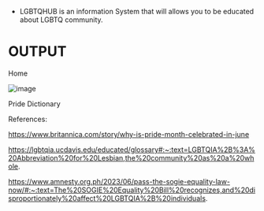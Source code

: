 - LGBTQHUB is an information System that will allows you to be educated about LGBTQ community.

# OUTPUT

Home

![image](https://github.com/user-attachments/assets/3079eb57-da1b-4ea4-b47f-838606ed7344)



Pride Dictionary




References: 

https://www.britannica.com/story/why-is-pride-month-celebrated-in-june

https://lgbtqia.ucdavis.edu/educated/glossary#:~:text=LGBTQIA%2B%3A%20Abbreviation%20for%20Lesbian,the%20community%20as%20a%20whole.

https://www.amnesty.org.ph/2023/06/pass-the-sogie-equality-law-now/#:~:text=The%20SOGIE%20Equality%20Bill%20recognizes,and%20disproportionately%20affect%20LGBTQIA%2B%20individuals.
